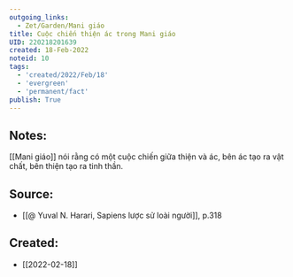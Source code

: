 ```yaml
---
outgoing_links:
  - Zet/Garden/Mani giáo
title: Cuộc chiến thiện ác trong Mani giáo
UID: 220218201639
created: 18-Feb-2022
noteid: 10
tags:
  - 'created/2022/Feb/18'
  - 'evergreen'
  - 'permanent/fact'
publish: True
---
```

## Notes:
[[Mani giáo]] nói rằng có một cuộc chiến giữa thiện và ác, bên ác tạo ra vật chất, bên thiện tạo ra tinh thần.

## Source:
- [[@ Yuval N. Harari, Sapiens lược sử loài người]], p.318


## Created:
- [[2022-02-18]]
